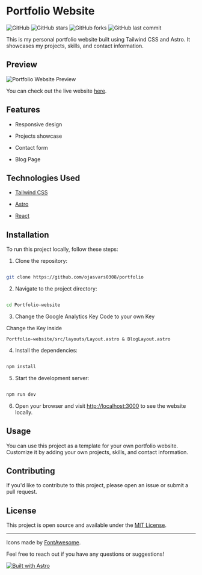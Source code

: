 
# Portfolio Website

  

![GitHub](https://img.shields.io/github/license/ojasvars0308/portfolio) ![GitHub stars](https://img.shields.io/github/stars/ojasvars0308/portfolio) ![GitHub forks](https://img.shields.io/github/forks/ojasvars0308/portfolio) ![GitHub last commit](https://img.shields.io/github/last-commit/ojasvars0308/portfolio)

  

This is my personal portfolio website built using Tailwind CSS and Astro. It showcases my projects, skills, and contact information.

  

## Preview

  

![Portfolio Website Preview](https://pbs.twimg.com/media/F6iOZw3WAAAtoqK?format=jpg&name=medium)

  

You can check out the live website [here](https://rohitk06.vercel.app).

  

## Features

  

- Responsive design

- Projects showcase

- Contact form

- Blog Page

  

## Technologies Used

  

- [Tailwind CSS](https://tailwindcss.com/)

- [Astro](https://astro.build/)

- [React](https://react.dev/)

  

## Installation

  

To run this project locally, follow these steps:

  

1. Clone the repository:

  

```bash

git clone https://github.com/ojasvars0308/portfolio

```

  

2. Navigate to the project directory:

  

```bash

cd Portfolio-website

```


3. Change the Google Analytics Key Code to your own Key

Change the Key inside 
```
Portfolio-website/src/layouts/Layout.astro & BlogLayout.astro
```


4. Install the dependencies:

  

```bash

npm install

```

  

5. Start the development server:

  

```bash

npm run dev

```

  

6. Open your browser and visit [http://localhost:3000](http://localhost:3000) to see the website locally.

  

## Usage

  

You can use this project as a template for your own portfolio website. Customize it by adding your own projects, skills, and contact information.

  

## Contributing

  

If you'd like to contribute to this project, please open an issue or submit a pull request.

  

## License

  

This project is open source and available under the [MIT License](LICENSE).

  

---

  

Icons made by [FontAwesome](https://fontawesome.com/).

  

Feel free to reach out if you have any questions or suggestions!


[![Built with Astro](https://astro.badg.es/v2/built-with-astro/large.svg)](https://astro.build)
